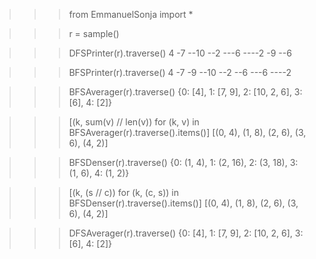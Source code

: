 
>>> from EmmanuelSonja import *

>>> r = sample()

>>> DFSPrinter(r).traverse()
4
-7
--10
--2
---6
----2
-9
--6
    
>>> BFSPrinter(r).traverse()
4
-7
-9
--10
--2
--6
---6
----2
    
>>> BFSAverager(r).traverse()
{0: [4], 1: [7, 9], 2: [10, 2, 6], 3: [6], 4: [2]}

>>> [(k, sum(v) // len(v)) for (k, v) in BFSAverager(r).traverse().items()]
[(0, 4), (1, 8), (2, 6), (3, 6), (4, 2)]

>>> BFSDenser(r).traverse()
{0: (1, 4), 1: (2, 16), 2: (3, 18), 3: (1, 6), 4: (1, 2)}

>>> [(k, (s // c)) for (k, (c, s)) in BFSDenser(r).traverse().items()]
[(0, 4), (1, 8), (2, 6), (3, 6), (4, 2)]

>>> DFSAverager(r).traverse()
{0: [4], 1: [7, 9], 2: [10, 2, 6], 3: [6], 4: [2]}